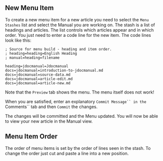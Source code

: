 <!-- Filename: Menu_Items / Display title: Menu Items -->

## New Menu Item

To create a new menu item for a new article you need to select the
`Menu Stashes` list and select the Manual you are working on. The stash is a
list of headings and articles. The list controls which articles appear and
in which order. You just need to enter a code line for the new item. The
code lines look like this:

```
; Source for menu build - heading and item order.
; heading=heading=English Heading
; manual=heading=filename

heading=jdocmanual=Jdocmanual
docs=jdocmanual=introduction-to-jdocmanual.md
docs=jdocmanual=source-data.md
docs=jdocmanual=article-edit.md
docs=jdocmanual=article-new.md
```
Note that the `Preview` tab shows the menu. The menu itself does not work!

When you are satisfied, enter an explanatory `Commit Message`` in the `Comments``
tab and then `Commit` the changes.

The changes will be committed and the Menu updated. You will now be able to
view your new article in the Manual view.

## Menu Item Order

The order of menu items is set by the order of lines seen in the stash. To
change the order just cut and paste a line into a new position.